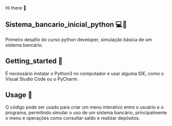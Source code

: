 Hi there 👋

## Sistema_bancario_inicial_python :computer::snake:

Primeiro desafio do curso python developer, simulação básica de um sistema bancário.

## Getting_started :wrench:

É necessário instalar o Python3 no computador e usar alguma IDE, como o Visual Studio Code ou o PyCharm.

## Usage :pencil:

O código pode ser usado para criar um menu interativo entre o usuário e o programa, permitindo simular o uso de um sistema bancário, principalmente o menu e operações como consultar saldo e realizar depósitos.

